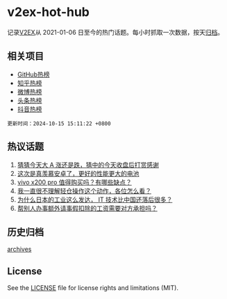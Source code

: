 # v2ex-hot-hub

 记录[V2EX](https://www.v2ex.com/)从 2021-01-06 日至今的热门话题。每小时抓取一次数据，按天[归档](archives)。
 
 ## 相关项目

- [GitHub热榜](https://github.com/lonnyzhang423/github-hot-hub)
- [知乎热榜](https://github.com/lonnyzhang423/zhihu-hot-hub)
- [微博热榜](https://github.com/lonnyzhang423/weibo-hot-hub)
- [头条热榜](https://github.com/lonnyzhang423/toutiao-hot-hub)
- [抖音热榜](https://github.com/lonnyzhang423/douyin-hot-hub)


 `更新时间：2024-10-15 15:11:22 +0800`

## 热议话题

1. [猜猜今天大 A 涨还是跌，猜中的今天收盘后打赏感谢](https://www.v2ex.com/t/1080305)
1. [这次是真羡慕安卓了，更好的性能更大的电池](https://www.v2ex.com/t/1080262)
1. [vivo x200 pro 值得购买吗？有哪些缺点？](https://www.v2ex.com/t/1080324)
1. [我一直很不理解轻仓操作这个动作，各位怎么看？](https://www.v2ex.com/t/1080170)
1. [为什么日本的工业这么发达， IT 技术比中国还落后很多？](https://www.v2ex.com/t/1080133)
1. [帮别人办事额外请事假扣除的工资需要对方承担吗？](https://www.v2ex.com/t/1080291)

## 历史归档

[archives](archives)

## License

See the [LICENSE](LICENSE) file for license rights and limitations (MIT).

